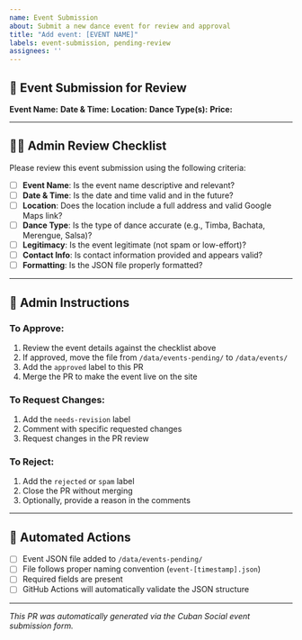 ```yaml
---
name: Event Submission
about: Submit a new dance event for review and approval
title: "Add event: [EVENT NAME]"
labels: event-submission, pending-review
assignees: ''
---
```


## 📅 Event Submission for Review

**Event Name:** 
**Date & Time:** 
**Location:** 
**Dance Type(s):** 
**Price:** 

---

## 🧑‍⚖️ Admin Review Checklist

Please review this event submission using the following criteria:

- [ ] **Event Name**: Is the event name descriptive and relevant?
- [ ] **Date & Time**: Is the date and time valid and in the future?
- [ ] **Location**: Does the location include a full address and valid Google Maps link?
- [ ] **Dance Type**: Is the type of dance accurate (e.g., Timba, Bachata, Merengue, Salsa)?
- [ ] **Legitimacy**: Is the event legitimate (not spam or low-effort)?
- [ ] **Contact Info**: Is contact information provided and appears valid?
- [ ] **Formatting**: Is the JSON file properly formatted?

---

## 📝 Admin Instructions

### To Approve:
1. Review the event details against the checklist above
2. If approved, move the file from `/data/events-pending/` to `/data/events/`
3. Add the `approved` label to this PR
4. Merge the PR to make the event live on the site

### To Request Changes:
1. Add the `needs-revision` label
2. Comment with specific requested changes
3. Request changes in the PR review

### To Reject:
1. Add the `rejected` or `spam` label
2. Close the PR without merging
3. Optionally, provide a reason in the comments

---

## 🔄 Automated Actions

- [ ] Event JSON file added to `/data/events-pending/`
- [ ] File follows proper naming convention (`event-[timestamp].json`)
- [ ] Required fields are present
- [ ] GitHub Actions will automatically validate the JSON structure

---

*This PR was automatically generated via the Cuban Social event submission form.*
